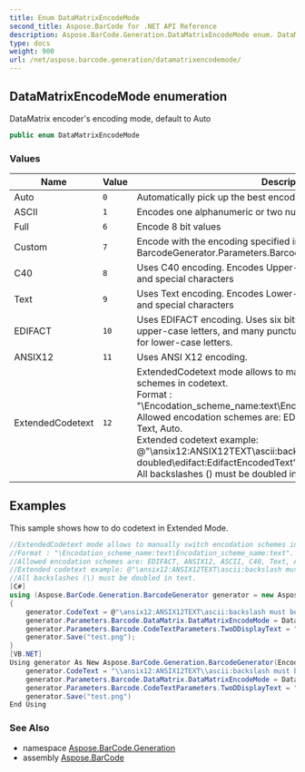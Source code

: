 ```yaml
---
title: Enum DataMatrixEncodeMode
second_title: Aspose.BarCode for .NET API Reference
description: Aspose.BarCode.Generation.DataMatrixEncodeMode enum. DataMatrix encoders encoding mode default to Auto
type: docs
weight: 900
url: /net/aspose.barcode.generation/datamatrixencodemode/
---
```

## DataMatrixEncodeMode enumeration

DataMatrix encoder's encoding mode, default to Auto

```csharp
public enum DataMatrixEncodeMode
```

### Values

| Name | Value | Description |
| --- | --- | --- |
| Auto | `0` | Automatically pick up the best encode mode for Datamatrix encoding |
| ASCII | `1` | Encodes one alphanumeric or two numeric characters per byte |
| Full | `6` | Encode 8 bit values |
| Custom | `7` | Encode with the encoding specified in BarcodeGenerator.Parameters.Barcode.DataMatrix.CodeTextEncoding |
| C40 | `8` | Uses C40 encoding. Encodes Upper-case alphanumeric, Lower case and special characters |
| Text | `9` | Uses Text encoding. Encodes Lower-case alphanumeric, Upper case and special characters |
| EDIFACT | `10` | Uses EDIFACT encoding. Uses six bits per character, encodes digits, upper-case letters, and many punctuation marks, but has no support for lower-case letters. |
| ANSIX12 | `11` | Uses ANSI X12 encoding. |
| ExtendedCodetext | `12` | ExtendedCodetext mode allows to manually switch encodation schemes in codetext.<br>Format : "\Encodation_scheme_name:text\Encodation_scheme_name:text".<br>Allowed encodation schemes are: EDIFACT, ANSIX12, ASCII, C40, Text, Auto.<br>Extended codetext example: @"\ansix12:ANSIX12TEXT\ascii:backslash must be \\ doubled\edifact:EdifactEncodedText"<br>All backslashes (\) must be doubled in text. |

## Examples

This sample shows how to do codetext in Extended Mode.

```csharp
//ExtendedCodetext mode allows to manually switch encodation schemes in codetext.
//Format : "\Encodation_scheme_name:text\Encodation_scheme_name:text".
//Allowed encodation schemes are: EDIFACT, ANSIX12, ASCII, C40, Text, Auto.
//Extended codetext example: @"\ansix12:ANSIX12TEXT\ascii:backslash must be \\ doubled\edifact:EdifactEncodedText"
//All backslashes (\) must be doubled in text.
[C#]
using (Aspose.BarCode.Generation.BarcodeGenerator generator = new Aspose.BarCode.Generation.BarcodeGenerator(EncodeTypes.DataMatrix))
{
    generator.CodeText = @"\ansix12:ANSIX12TEXT\ascii:backslash must be \\ doubled\edifact:EdifactEncodedText";
    generator.Parameters.Barcode.DataMatrix.DataMatrixEncodeMode = DataMatrixEncodeMode.ExtendedCodetext;
    generator.Parameters.Barcode.CodeTextParameters.TwoDDisplayText = "My Text";
    generator.Save("test.png");
}
[VB.NET]
Using generator As New Aspose.BarCode.Generation.BarcodeGenerator(EncodeTypes.DataMatrix)
    generator.CodeText = "\\ansix12:ANSIX12TEXT\\ascii:backslash must be \\\\ escaped and doubled\\edifact:EdifactEncodedText"
    generator.Parameters.Barcode.DataMatrix.DataMatrixEncodeMode = DataMatrixEncodeMode.ExtendedCodetext
    generator.Parameters.Barcode.CodeTextParameters.TwoDDisplayText = "My Text"
    generator.Save("test.png")
End Using
```

### See Also

* namespace [Aspose.BarCode.Generation](../../aspose.barcode.generation/)
* assembly [Aspose.BarCode](../../)


